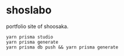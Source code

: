 # shoslabo
portfolio site of shoosaka.

```
yarn prisma studio
yarn prisma generate
yarn prisma db push && yarn prisma generate
```
